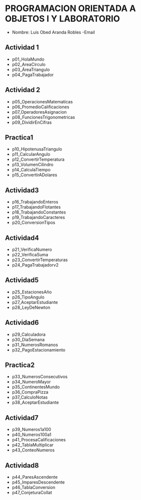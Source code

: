 # PROGRAMACION ORIENTADA A OBJETOS I Y LABORATORIO
- Nombre: Luis Obed Aranda Robles
-Email

## Actividad 1
- p01_HolaMundo
- p02_AreaCirculo
- p03_ÁreaTriangulo
- p04_PagaTrabajador

## Actividad 2
- p05_OperacionesMatematicas
- p06_PromedioCalificaciones
- p07_OperadoresAsignacion
- p08_FuncionesTrigonometricas
- p09_DividirEnCifras

## Practica1
- p10_HipotenusaTriangulo
- p11_CalcularAngulo
- p12_ConvertirTemperatura
- p13_VolumenCilindro
- p14_CalculaTiempo
- p15_ConvertirADolares

## Actividad3
- p16_TrabajandoEnteros
- p17_TrabajandoFlotantes
- p18_TrabajandoConstantes
- p19_TrabajandoCaracteres
- p20_ConversionTipos

## Actividad4
- p21_VerificaNumero
- p22_VerificaSuma
- p23_ConvertirTemperaturas
- p24_PagaTrabajadorv2

## Actividad5
- p25_EstacionesAño
- p26_TipoAngulo
- p27_AceptarEstudiante
- p28_LeyDeNewton

## Actividad6
- p29_Calculadora
- p30_DiaSemana
- p31_NumerosRomanos
- p32_PagoEstacionamiento

## Practica2
- p33_NumerosConsecutivos
- p34_NumeroMayor
- p35_ContinentesMundo
- p36_CompraPizza
- p37_CalculoNotas
- p38_AceptarEstudiante

## Actividad7
- p39_Numeros1a100
- p40_Numeros100a1
- p41_ProcesaCalificaciones
- p42_TablaMultiplicar
- p43_ConteoNumeros

## Actividad8
- p44_ParesAscendente
- p45_ImparesDescendente
- p46_TablaConversion
- p47_ConjeturaCollat